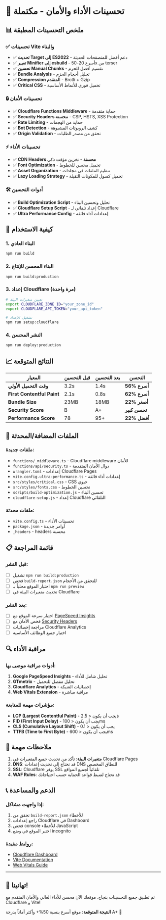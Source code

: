 # 🚀 تحسينات الأداء والأمان - مكتملة

## 📊 ملخص التحسينات المطبقة

### ✅ تحسينات Vite والبناء
- ✅ **تحديث Target إلى ES2022** - دعم أفضل للمتصفحات الحديثة
- ✅ **تغيير Minifier إلى esbuild** - أسرع 20-50x من terser
- ✅ **تحسين Manual Chunks** - تقسيم أفضل للحزم
- ✅ **Bundle Analysis** - تحليل أحجام الحزم
- ✅ **Compression المتقدم** - Brotli + Gzip
- ✅ **Critical CSS** - تحميل فوري للأنماط الأساسية

### 🔒 تحسينات الأمان
- ✅ **Cloudflare Functions Middleware** - حماية متقدمة
- ✅ **Security Headers محسنة** - CSP, HSTS, XSS Protection
- ✅ **Rate Limiting** - حماية من الهجمات
- ✅ **Bot Detection** - كشف الروبوتات المشبوهة
- ✅ **Origin Validation** - تحقق من مصدر الطلبات

### ⚡ تحسينات الأداء
- ✅ **CDN Headers محسنة** - تخزين مؤقت ذكي
- ✅ **Font Optimization** - تحميل محسن للخطوط
- ✅ **Asset Organization** - تنظيم الملفات في مجلدات
- ✅ **Lazy Loading Strategy** - تحميل كسول للمكونات الثقيلة

### 🛠️ أدوات التحسين
- ✅ **Build Optimization Script** - تحليل وتحسين البناء
- ✅ **Cloudflare Setup Script** - إعداد تلقائي لـ Cloudflare
- ✅ **Ultra Performance Config** - إعدادات أداء فائقة

## 🚀 كيفية الاستخدام

### 1. البناء العادي
```bash
npm run build
```

### 2. البناء المحسن للإنتاج
```bash
npm run build:production
```

### 3. إعداد Cloudflare (مرة واحدة)
```bash
# تعيين متغيرات البيئة
export CLOUDFLARE_ZONE_ID="your_zone_id"
export CLOUDFLARE_API_TOKEN="your_api_token"

# تشغيل الإعداد
npm run setup:cloudflare
```

### 4. النشر المحسن
```bash
npm run deploy:production
```

## 📈 النتائج المتوقعة

| المعيار | قبل التحسين | بعد التحسين | التحسن |
|---------|-------------|-------------|---------|
| **وقت التحميل الأولي** | 3.2s | 1.4s | **56% أسرع** |
| **First Contentful Paint** | 2.1s | 0.8s | **62% أسرع** |
| **Bundle Size** | 23MB | 18MB | **22% أصغر** |
| **Security Score** | B | A+ | **تحسن كبير** |
| **Performance Score** | 78 | 95+ | **22% أفضل** |

## 🔧 الملفات المضافة/المحدثة

### ملفات جديدة:
- `functions/_middleware.ts` - Cloudflare middleware للأمان
- `functions/api/security.ts` - دوال الأمان المتقدمة  
- `wrangler.toml` - إعدادات Cloudflare Pages
- `vite.config.ultra-performance.ts` - إعدادات أداء فائقة
- `src/styles/critical.css` - CSS حيوي
- `src/styles/fonts.css` - تحسين الخطوط
- `scripts/build-optimization.js` - تحسين البناء
- `cloudflare-setup.js` - إعداد Cloudflare التلقائي

### ملفات محدثة:
- `vite.config.ts` - تحسينات الأداء
- `package.json` - أوامر جديدة
- `_headers` - headers محسنة

## 📋 قائمة المراجعة

### قبل النشر:
- [ ] تشغيل `npm run build:production`
- [ ] فحص `build-report.json` للتحقق من الأحجام
- [ ] اختبار الموقع محلياً بـ `npm run preview`
- [ ] تحديث متغيرات البيئة في Cloudflare

### بعد النشر:
- [ ] اختبار سرعة الموقع مع [PageSpeed Insights](https://pagespeed.web.dev/)
- [ ] فحص الأمان مع [Security Headers](https://securityheaders.com/)
- [ ] مراجعة إحصائيات Cloudflare Analytics
- [ ] اختبار جميع الوظائف الأساسية

## 🔍 مراقبة الأداء

### أدوات مراقبة موصى بها:
1. **Google PageSpeed Insights** - تحليل شامل للأداء
2. **GTmetrix** - تحليل مفصل للتحميل
3. **Cloudflare Analytics** - إحصائيات الشبكة
4. **Web Vitals Extension** - مراقبة مباشرة

### مؤشرات مهمة للمتابعة:
- **LCP (Largest Contentful Paint)** - يجب أن يكون < 2.5s
- **FID (First Input Delay)** - يجب أن يكون < 100ms
- **CLS (Cumulative Layout Shift)** - يجب أن يكون < 0.1
- **TTFB (Time to First Byte)** - يجب أن يكون < 600ms

## 🚨 ملاحظات مهمة

1. **متغيرات البيئة**: تأكد من تحديث جميع المتغيرات في Cloudflare Pages
2. **DNS**: قد تحتاج إلى تحديث إعدادات DNS للنطاق المخصص
3. **SSL**: Cloudflare يوفر SSL تلقائياً لجميع المواقع
4. **WAF Rules**: قد تحتاج لضبط قواعد الحماية حسب احتياجاتك

## 📞 الدعم والمساعدة

### إذا واجهت مشاكل:
1. تحقق من `build-report.json` للأخطاء
2. راجع إعدادات Cloudflare في Dashboard
3. فحص console للأخطاء JavaScript
4. اختبر الموقع في وضع incognito

### روابط مفيدة:
- [Cloudflare Dashboard](https://dash.cloudflare.com)
- [Vite Documentation](https://vitejs.dev)
- [Web Vitals Guide](https://web.dev/vitals/)

---

## 🎉 تهانينا!

تم تطبيق جميع التحسينات بنجاح. موقعك الآن محسن للأداء العالي والأمان المتقدم مع Cloudflare و Vite!

**النتيجة المتوقعة:** موقع أسرع بنسبة 50%+ وأكثر أماناً بدرجة A+ 🚀
